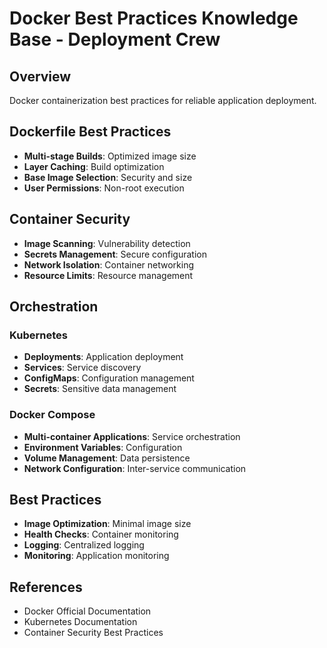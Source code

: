 # Docker Best Practices Knowledge Base - Deployment Crew

## Overview
Docker containerization best practices for reliable application deployment.

## Dockerfile Best Practices
- **Multi-stage Builds**: Optimized image size
- **Layer Caching**: Build optimization
- **Base Image Selection**: Security and size
- **User Permissions**: Non-root execution

## Container Security
- **Image Scanning**: Vulnerability detection
- **Secrets Management**: Secure configuration
- **Network Isolation**: Container networking
- **Resource Limits**: Resource management

## Orchestration
### Kubernetes
- **Deployments**: Application deployment
- **Services**: Service discovery
- **ConfigMaps**: Configuration management
- **Secrets**: Sensitive data management

### Docker Compose
- **Multi-container Applications**: Service orchestration
- **Environment Variables**: Configuration
- **Volume Management**: Data persistence
- **Network Configuration**: Inter-service communication

## Best Practices
- **Image Optimization**: Minimal image size
- **Health Checks**: Container monitoring
- **Logging**: Centralized logging
- **Monitoring**: Application monitoring

## References
- Docker Official Documentation
- Kubernetes Documentation
- Container Security Best Practices
